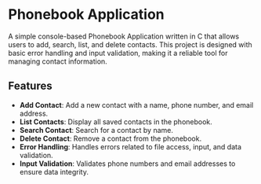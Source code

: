 # Phonebook Application

A simple console-based Phonebook Application written in C that allows users to add, search, list, and delete contacts. This project is designed with basic error handling and input validation, making it a reliable tool for managing contact information.

## Features

- **Add Contact**: Add a new contact with a name, phone number, and email address.
- **List Contacts**: Display all saved contacts in the phonebook.
- **Search Contact**: Search for a contact by name.
- **Delete Contact**: Remove a contact from the phonebook.
- **Error Handling**: Handles errors related to file access, input, and data validation.
- **Input Validation**: Validates phone numbers and email addresses to ensure data integrity.
